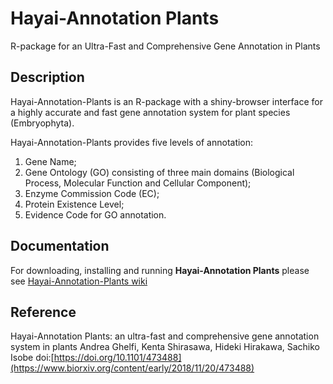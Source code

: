 # Hayai-Annotation Plants

R-package for an Ultra-Fast and Comprehensive Gene Annotation in Plants

Description
-----------
Hayai-Annotation-Plants is an R-package with a shiny-browser interface for a highly accurate and fast gene annotation system for plant species (Embryophyta). 

Hayai-Annotation-Plants provides five levels of annotation: 

1) Gene Name; 
2) Gene Ontology (GO) consisting of three main domains (Biological Process, Molecular Function and Cellular Component); 
3) Enzyme Commission Code (EC); 
4) Protein Existence Level; 
5) Evidence Code for GO annotation.


Documentation
-------------
For downloading, installing and running **Hayai-Annotation Plants** please see [Hayai-Annotation-Plants wiki](https://github.com/kdri-genomics/Hayai-Annotation-Plants/wiki) 

Reference
---------
Hayai-Annotation Plants: an ultra-fast and comprehensive gene annotation system in plants 
Andrea Ghelfi, Kenta Shirasawa, Hideki Hirakawa, Sachiko Isobe
doi:[https://doi.org/10.1101/473488](https://www.biorxiv.org/content/early/2018/11/20/473488) 


